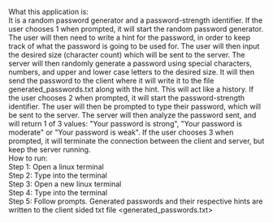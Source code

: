What this application is:  
It is a random password generator and a password-strength identifier. If the user chooses 1 when prompted, it will start the random password generator. The user will then need to write a hint for the password, in order to keep track of what the password is going to be used for. The user will then input the desired size (character count) which will be sent to the server. The server will then randomly generate a password using special characters, numbers, and upper and lower case letters to the desired size. It will then send the password to the client where it will write it to the file generated_passwords.txt along with the hint. This will act like a history. If the user chooses 2 when prompted, it will start the password-strength identifier. The user will then be prompted to type their password, which will be sent to the server. The server will then analyze the password sent, and will return 1 of 3 values: "Your password is strong", "Your password is moderate" or "Your password is weak". If the user chooses 3 when prompted, it will terminate the connection between the client and server, but keep the server running.  
How to run:  
Step 1: Open a linux terminal  
Step 2: Type <java MathServer> into the terminal  
Step 3: Open a new linux terminal  
Step 4: Type <java MathClient> into the terminal  
Step 5: Follow prompts. Generated passwords and their respective hints are written to the client sided txt file <generated_passwords.txt>  
